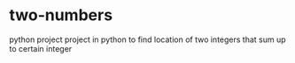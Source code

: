 # two-numbers
python project
project in python to find location of two integers that sum up to certain integer
